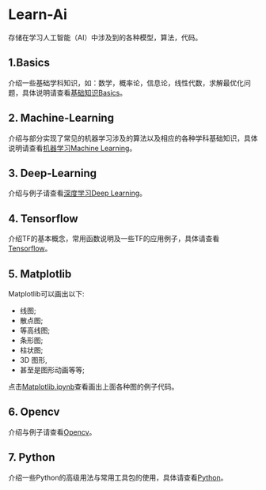 # Learn-Ai

存储在学习人工智能（AI）中涉及到的各种模型，算法，代码。

## 1.Basics

介绍一些基础学科知识，如：数学，概率论，信息论，线性代数，求解最优化问题，具体说明请查看[基础知识Basics](./basics/readme.md)。

## 2. Machine-Learning

介绍与部分实现了常见的机器学习涉及的算法以及相应的各种学科基础知识，具体说明请查看[机器学习Machine Learning](./machine-learning/readme.md)。

## 3. Deep-Learning

介绍与例子请查看[深度学习Deep Learning](./deep-learning/readme.md)。

## 4. Tensorflow

介绍TF的基本概念，常用函数说明及一些TF的应用例子，具体请查看[Tensorflow](./tensorflow/readme.md)。

## 5. Matplotlib

Matplotlib可以画出以下:

- 线图;
- 散点图;
- 等高线图;
- 条形图;
- 柱状图;
- 3D 图形,
- 甚至是图形动画等等;

点击[Matplotlib.ipynb](./matplotlib/examples.ipynb)查看画出上面各种图的例子代码。

## 6. Opencv

介绍与例子请查看[Opencv](./opencv/readme.md)。

## 7. Python

介绍一些Python的高级用法与常用工具包的使用，具体请查看[Python](./python/readme.md)。